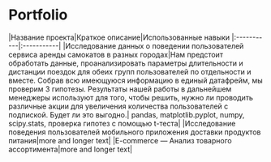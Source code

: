 # Portfolio

|Название проекта|Краткое описание|Использованные навыки
|:-----------|:-----------|
|Исследование данных о поведении пользователей сервиса аренды самокатов в разных городах|Нам предстоит обработать данные, проанализировать параметры длительности и дистанции поездок для обеих групп пользователей по отдельности и вместе. Собрав всю имеющуюся информацию в единый датафрейм, мы проверим 3 гипотезы. Результаты нашей работы в дальнейшем менеджеры используют для того, чтобы решить, нужно ли проводить различные акции для увеличения количества пользователей с подпиской. Будет ли это выгодно.| pandas, matplotlib.pyplot, numpy, scipy.stats, проверка гипотез с помощью t-теста|
|Исследование поведения пользователей мобильного приложения доставки продуктов питания|more and longer text|
|E-commerce — Анализ товарного ассортимента|more and longer text|
